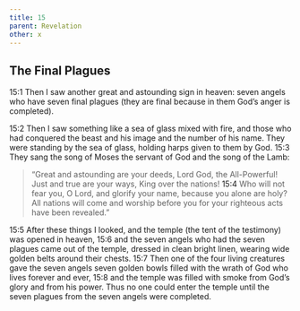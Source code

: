 ```yaml
---
title: 15
parent: Revelation
other: x
---
```


## The Final Plagues

<a name="15:1">15:1</a> Then I saw another great and astounding sign in heaven: seven angels who have seven final plagues (they are final because in them God’s anger is completed).

<a name="15:2">15:2</a> Then I saw something like a sea of glass mixed with fire, and those who had conquered the beast and his image and the number of his name. They were standing by the sea of glass, holding harps given to them by God. <a name="15:3">15:3</a> They sang the song of Moses the servant of God and the song of the Lamb:

> “Great and astounding are your deeds,
> Lord God, the All-Powerful!
> Just and true are your ways,
> King over the nations!
> <a name="15:4">15:4</a> Who will not fear you, O Lord,
> and glorify your name, because you alone are holy?
> All nations will come and worship before you
> for your righteous acts have been revealed.”

<a name="15:5">15:5</a> After these things I looked, and the temple (the tent of the testimony) was opened in heaven, <a name="15:6">15:6</a> and the seven angels who had the seven plagues came out of the temple, dressed in clean bright linen, wearing wide golden belts around their chests. <a name="15:7">15:7</a> Then one of the four living creatures gave the seven angels seven golden bowls filled with the wrath of God who lives forever and ever, <a name="15:8">15:8</a> and the temple was filled with smoke from God’s glory and from his power. Thus no one could enter the temple until the seven plagues from the seven angels were completed.
